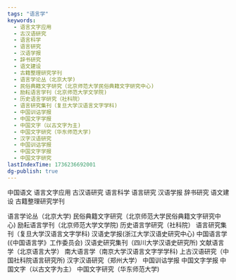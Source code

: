 ```yaml
---
tags: "语言学"
keywords:
  - 语言文字应用
  - 古汉语研究
  - 语言科学
  - 语言研究
  - 汉语学报
  - 辞书研究
  - 语文建设
  - 古籍整理研究学刊
  - 语言学论丛（北京大学)
  - 民俗典籍文字研究（北京师范大学民俗典籍文字研究中心)
  - 励耘语言学刊（北京师范大学文学院)
  - 历史语言学研究（社科院）
  - 语言研究集刊（复旦大学汉语言文字学科)
  - 中国训诂学报
  - 中国文字学报
  - 中国文字（以古文字为主)
  - 中国文字研究（华东师范大学)
  - 汉字汉语研究
  - 中国训诂学报
  - 中国文字学报
  - 中国文字研究
lastIndexTime: 1736236692001
dg-publish: true
---
```

 
中国语文
语言文字应用
古汉语研究
语言科学
语言研究
汉语学报
辞书研究
语文建设
古籍整理研究学刊

语言学论丛（北京大学)
民俗典籍文字研究（北京师范大学民俗典籍文字研究中心)
励耘语言学刊（北京师范大学文学院)
历史语言学研究（社科院）
语言研究集刊（复旦大学汉语言文字学科)
汉语史学报(浙江大学汉语史研究中心)
中国语言学(《中国语言学》工作委员会)
汉语史研究集刊（四川大学汉语史研究所)
文献语言学（北京语言大学）
南大语言学（南京大学汉语言文字学学科)
上古汉语研究（中国社科院语言研究所)
汉字汉语研究（郑州大学）
中国训诂学报
中国文字学报
中国文字（以古文字为主）
中国文字研究（华东师范大学)


